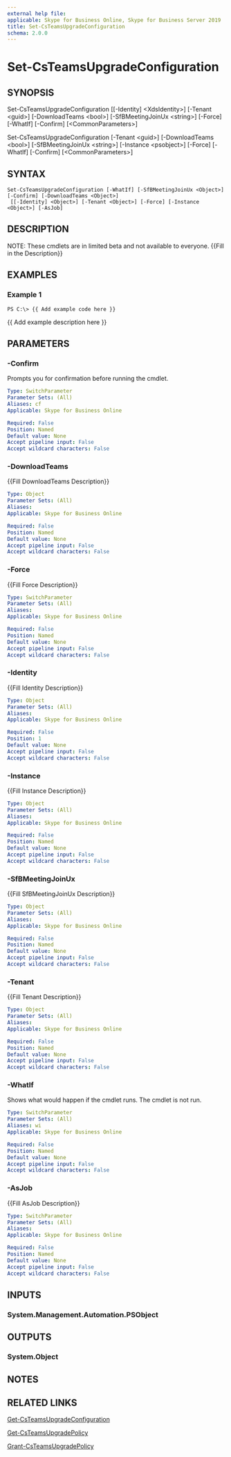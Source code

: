 ```yaml
---
external help file: 
applicable: Skype for Business Online, Skype for Business Server 2019
title: Set-CsTeamsUpgradeConfiguration
schema: 2.0.0
---
```


# Set-CsTeamsUpgradeConfiguration

## SYNOPSIS
Set-CsTeamsUpgradeConfiguration \[\[-Identity\] \<XdsIdentity\>\] \[-Tenant \<guid\>\] \[-DownloadTeams \<bool\>\] \[-SfBMeetingJoinUx \<string\>\] \[-Force\] \[-WhatIf\] \[-Confirm\] \[\<CommonParameters\>\]

Set-CsTeamsUpgradeConfiguration \[-Tenant \<guid\>\] \[-DownloadTeams \<bool\>\] \[-SfBMeetingJoinUx \<string\>\] \[-Instance \<psobject\>\] \[-Force\] \[-WhatIf\] \[-Confirm\] \[\<CommonParameters\>\]

## SYNTAX

```
Set-CsTeamsUpgradeConfiguration [-WhatIf] [-SfBMeetingJoinUx <Object>] [-Confirm] [-DownloadTeams <Object>]
 [[-Identity] <Object>] [-Tenant <Object>] [-Force] [-Instance <Object>] [-AsJob]
```

## DESCRIPTION
NOTE: These cmdlets are in limited beta and not available to everyone.
{{Fill in the Description}}

## EXAMPLES

### Example 1
```
PS C:\> {{ Add example code here }}
```

{{ Add example description here }}

## PARAMETERS

### -Confirm
Prompts you for confirmation before running the cmdlet.

```yaml
Type: SwitchParameter
Parameter Sets: (All)
Aliases: cf
Applicable: Skype for Business Online

Required: False
Position: Named
Default value: None
Accept pipeline input: False
Accept wildcard characters: False
```

### -DownloadTeams
{{Fill DownloadTeams Description}}

```yaml
Type: Object
Parameter Sets: (All)
Aliases: 
Applicable: Skype for Business Online

Required: False
Position: Named
Default value: None
Accept pipeline input: False
Accept wildcard characters: False
```

### -Force
{{Fill Force Description}}

```yaml
Type: SwitchParameter
Parameter Sets: (All)
Aliases: 
Applicable: Skype for Business Online

Required: False
Position: Named
Default value: None
Accept pipeline input: False
Accept wildcard characters: False
```

### -Identity
{{Fill Identity Description}}

```yaml
Type: Object
Parameter Sets: (All)
Aliases: 
Applicable: Skype for Business Online

Required: False
Position: 1
Default value: None
Accept pipeline input: False
Accept wildcard characters: False
```

### -Instance
{{Fill Instance Description}}

```yaml
Type: Object
Parameter Sets: (All)
Aliases: 
Applicable: Skype for Business Online

Required: False
Position: Named
Default value: None
Accept pipeline input: False
Accept wildcard characters: False
```

### -SfBMeetingJoinUx
{{Fill SfBMeetingJoinUx Description}}

```yaml
Type: Object
Parameter Sets: (All)
Aliases: 
Applicable: Skype for Business Online

Required: False
Position: Named
Default value: None
Accept pipeline input: False
Accept wildcard characters: False
```

### -Tenant
{{Fill Tenant Description}}

```yaml
Type: Object
Parameter Sets: (All)
Aliases: 
Applicable: Skype for Business Online

Required: False
Position: Named
Default value: None
Accept pipeline input: False
Accept wildcard characters: False
```

### -WhatIf
Shows what would happen if the cmdlet runs.
The cmdlet is not run.

```yaml
Type: SwitchParameter
Parameter Sets: (All)
Aliases: wi
Applicable: Skype for Business Online

Required: False
Position: Named
Default value: None
Accept pipeline input: False
Accept wildcard characters: False
```

### -AsJob
{{Fill AsJob Description}}

```yaml
Type: SwitchParameter
Parameter Sets: (All)
Aliases: 
Applicable: Skype for Business Online

Required: False
Position: Named
Default value: None
Accept pipeline input: False
Accept wildcard characters: False
```

## INPUTS

### System.Management.Automation.PSObject


## OUTPUTS

### System.Object

## NOTES

## RELATED LINKS

[Get-CsTeamsUpgradeConfiguration](Get-CsTeamsUpgradeConfiguration.md)

[Get-CsTeamsUpgradePolicy](Get-CsTeamsUpgradePolicy.md)

[Grant-CsTeamsUpgradePolicy](Grant-CsTeamsUpgradePolicy.md)
